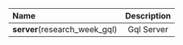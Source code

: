 | Name                          | Description |
| :---------------------------- | :---------: |
| **server**(research_week_gql) | Gql Server  |

